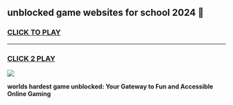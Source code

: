 
## unblocked game websites for school 2024 👋
<h3>
<a href="https://premium.freeplayer.one?title=unblocked_game_websites_for_school_2024&ref=13F">CLICK TO PLAY</a></h3>
<hr>

<h3>
<a href="https://premium.freeplayer.one?title=unblocked_game_websites_for_school_2024&ref=13F">CLICK 2 PLAY</a>
  
</h3>

<a href="https://premium.freeplayer.one?title=unblocked_game_websites_for_school_2024&ref=12F/"><img src="https://clearcache.store/games.png"></a>


**worlds hardest game unblocked: Your Gateway to Fun and Accessible Online Gaming**
